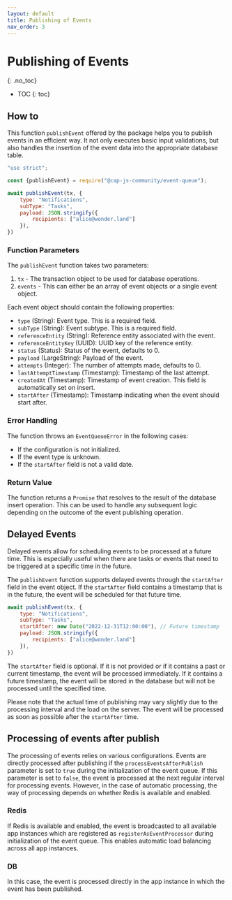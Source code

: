 ```yaml
---
layout: default
title: Publishing of Events
nav_order: 3
---
```


<!-- prettier-ignore-start -->

# Publishing of Events

{: .no_toc}
<!-- prettier-ignore-end -->

<!-- prettier-ignore -->

- TOC
{: toc}

## How to

This function `publishEvent` offered by the package helps you to publish events in an efficient way. It not only
executes basic input validations, but also handles the insertion of the event data into the appropriate database table.

```js
"use strict";

const {publishEvent} = require("@cap-js-community/event-queue");

await publishEvent(tx, {
    type: "Notifications",
    subType: "Tasks",
    payload: JSON.stringify({
        recipients: ["alice@wonder.land"]
    }),
})
```

### Function Parameters

The `publishEvent` function takes two parameters:

1. `tx` - The transaction object to be used for database operations.
2. `events` - This can either be an array of event objects or a single event object.

Each event object should contain the following properties:

- `type` (String): Event type. This is a required field.
- `subType` (String): Event subtype. This is a required field.
- `referenceEntity` (String): Reference entity associated with the event.
- `referenceEntityKey` (UUID): UUID key of the reference entity.
- `status` (Status): Status of the event, defaults to 0.
- `payload` (LargeString): Payload of the event.
- `attempts` (Integer): The number of attempts made, defaults to 0.
- `lastAttemptTimestamp` (Timestamp): Timestamp of the last attempt.
- `createdAt` (Timestamp): Timestamp of event creation. This field is automatically set on insert.
- `startAfter` (Timestamp): Timestamp indicating when the event should start after.

### Error Handling

The function throws an `EventQueueError` in the following cases:

- If the configuration is not initialized.
- If the event type is unknown.
- If the `startAfter` field is not a valid date.

### Return Value

The function returns a `Promise` that resolves to the result of the database insert operation. This can be used to
handle any subsequent logic depending on the outcome of the event publishing operation.

## Delayed Events

Delayed events allow for scheduling events to be processed at a future time. This is especially useful when there are
tasks or events that need to be triggered at a specific time in the future.

The `publishEvent` function supports delayed events through the `startAfter` field in the event object. If
the `startAfter` field contains a timestamp that is in the future, the event will be scheduled for that future time.

```js
await publishEvent(tx, {
    type: "Notifications",
    subType: "Tasks",
    startAfter: new Date("2022-12-31T12:00:00"), // Future timestamp
    payload: JSON.stringify({
        recipients: ["alice@wonder.land"]
    }),
})
```

The `startAfter` field is optional. If it is not provided or if it contains a past or current timestamp, the event will
be processed immediately. If it contains a future timestamp, the event will be stored in the database but will not be
processed until the specified time.

Please note that the actual time of publishing may vary slightly due to the processing interval and the load on the
server. The event will be processed as soon as possible after the `startAfter` time.

## Processing of events after publish

The processing of events relies on various configurations. Events are directly processed after publishing if
the `processEventsAfterPublish` parameter is set to `true` during the initialization of the event queue. If this
parameter is set to `false`, the event is processed at the next regular interval for processing events. However, in the
case of automatic processing, the way of processing depends on whether Redis is available and enabled.

### Redis

If Redis is available and enabled, the event is broadcasted to all available app instances which are registered
as `registerAsEventProcessor` during initialization of the event queue. This enables automatic load balancing across all
app instances.

### DB

In this case, the event is processed directly in the app instance in which the event has been published.